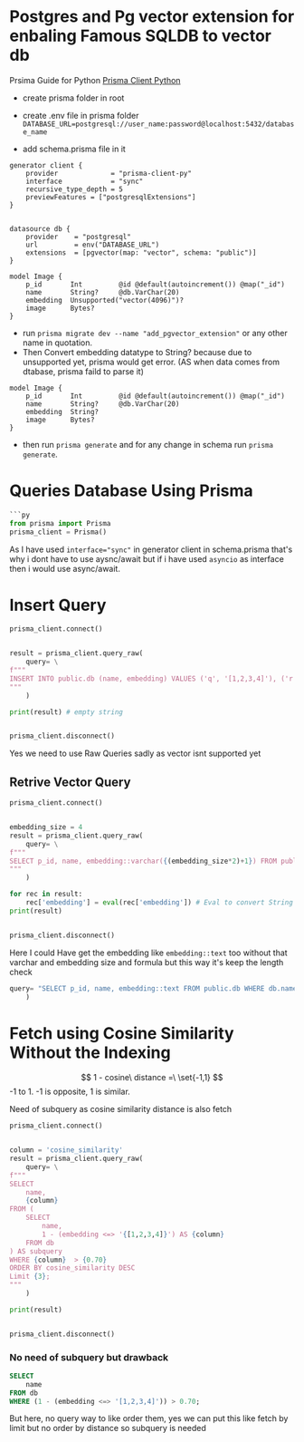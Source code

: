 # Postgres and Pg vector extension for enbaling Famous SQLDB to vector db
Prsima Guide for Python [Prisma Client Python](https://prisma-client-py.readthedocs.io/en/stable/)

- create prisma folder in root
- create .env file in prisma folder
`DATABASE_URL=postgresql://user_name:password@localhost:5432/database_name`

- add schema.prisma file in it
```prisma
generator client {
    provider             = "prisma-client-py"
    interface            = "sync"
    recursive_type_depth = 5
    previewFeatures = ["postgresqlExtensions"]
}


datasource db {
    provider    = "postgresql"
    url         = env("DATABASE_URL")
    extensions  = [pgvector(map: "vector", schema: "public")] 
}

model Image {
    p_id       Int         @id @default(autoincrement()) @map("_id")
    name       String?     @db.VarChar(20)
    embedding  Unsupported("vector(4096)")?     
    image      Bytes?
}

```
- run `prisma migrate dev --name "add_pgvector_extension"` or any other name in quotation.
- Then Convert embedding datatype to String? because due to unsupported yet, prisma would get error. (AS when data comes from dtabase, prisma faild to parse it)
```prisma
model Image {
    p_id       Int         @id @default(autoincrement()) @map("_id")
    name       String?     @db.VarChar(20)
    embedding  String?     
    image      Bytes?
}
```
- then run `prisma generate` and for any change in schema run `prisma generate`.


# Queries Database Using Prisma
```python
```py
from prisma import Prisma
prisma_client = Prisma()
```
As I have used `interface="sync"` in generator client in schema.prisma that's why i dont have to use aysnc/await but if i have used `asyncio` as interface then i would use async/await.
# Insert Query
```py
prisma_client.connect()


result = prisma_client.query_raw(
    query= \
f"""
INSERT INTO public.db (name, embedding) VALUES ('q', '[1,2,3,4]'), ('r', '[4,5,6,7]');
"""
    )

print(result) # empty string


prisma_client.disconnect()
```

Yes we need to use Raw Queries sadly as vector isnt supported yet

## Retrive Vector Query
```python
prisma_client.connect()


embedding_size = 4
result = prisma_client.query_raw(
    query= \
f"""
SELECT p_id, name, embedding::varchar({(embedding_size*2)+1}) FROM public.db WHERE db.name = 'umar'
"""
    )

for rec in result:
    rec['embedding'] = eval(rec['embedding']) # Eval to convert String to list
print(result)


prisma_client.disconnect()
```

Here I could Have get the embedding like `embedding::text` too without that varchar and embedding size and formula but this way it's keep the length check
```python
query= "SELECT p_id, name, embedding::text FROM public.db WHERE db.name = 'umar'"
    )
```

# Fetch using Cosine Similarity Without the Indexing
$$ 1 - cosine\ distance =\ \set{-1,1} $$
-1 to 1. -1 is opposite, 1 is similar. 

Need of subquery as cosine similarity distance is also fetch

```python
prisma_client.connect()


column = 'cosine_similarity'
result = prisma_client.query_raw(
    query= \
f"""
SELECT 
    name, 
    {column}  
FROM (
    SELECT 
        name, 
        1 - (embedding <=> '{[1,2,3,4]}') AS {column} 
    FROM db
) AS subquery
WHERE {column}  > {0.70}
ORDER BY cosine_similarity DESC
Limit {3};
"""
    )

print(result)


prisma_client.disconnect()
```

### No need of subquery but drawback
```sql
SELECT 
	name
FROM db
WHERE (1 - (embedding <=> '[1,2,3,4]')) > 0.70;
```
But here, no query way to like order them, yes we can put this like fetch by limit but no order by distance so subquery is needed